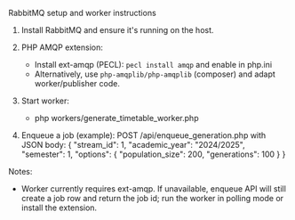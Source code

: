 RabbitMQ setup and worker instructions

1. Install RabbitMQ and ensure it's running on the host.

2. PHP AMQP extension:
   - Install ext-amqp (PECL): `pecl install amqp` and enable in php.ini
   - Alternatively, use `php-amqplib/php-amqplib` (composer) and adapt worker/publisher code.

3. Start worker:
   - php workers/generate_timetable_worker.php

4. Enqueue a job (example):
   POST /api/enqueue_generation.php with JSON body:
   {
     "stream_id": 1,
     "academic_year": "2024/2025",
     "semester": 1,
     "options": { "population_size": 200, "generations": 100 }
   }

Notes:
- Worker currently requires ext-amqp. If unavailable, enqueue API will still create a job row and return the job id; run the worker in polling mode or install the extension.


